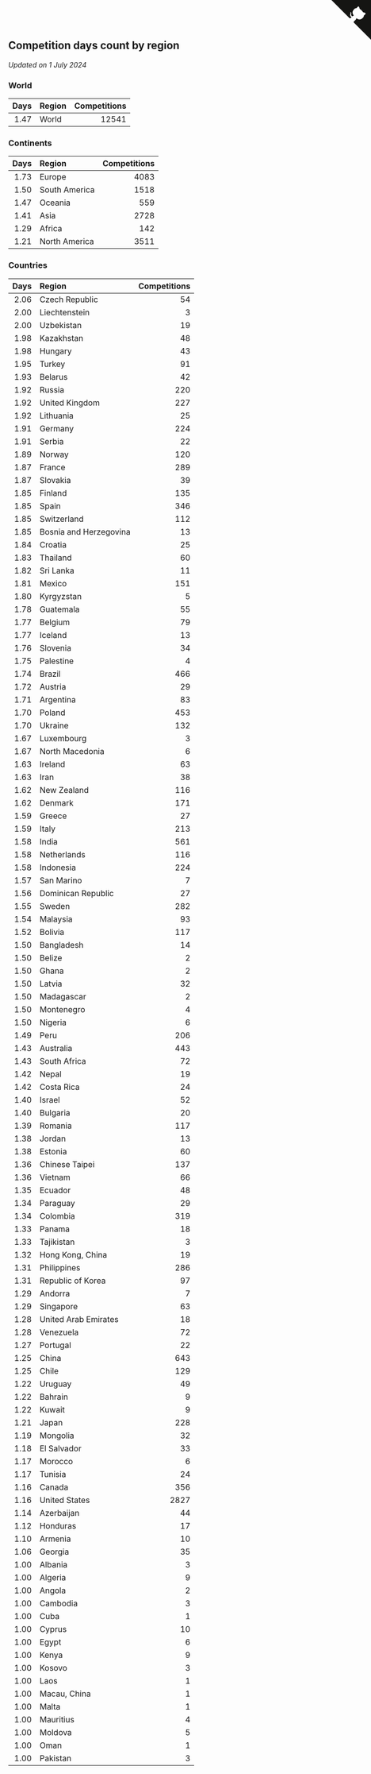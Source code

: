 ## Competition days count by region

*Updated on  1 July 2024*


### World

| Days | Region | Competitions |
| ---: | :--- | ---: |
| 1.47 | World | 12541 |

### Continents

| Days | Region | Competitions |
| ---: | :--- | ---: |
| 1.73 | Europe | 4083 |
| 1.50 | South America | 1518 |
| 1.47 | Oceania | 559 |
| 1.41 | Asia | 2728 |
| 1.29 | Africa | 142 |
| 1.21 | North America | 3511 |

### Countries

| Days | Region | Competitions |
| ---: | :--- | ---: |
| 2.06 | Czech Republic | 54 |
| 2.00 | Liechtenstein | 3 |
| 2.00 | Uzbekistan | 19 |
| 1.98 | Kazakhstan | 48 |
| 1.98 | Hungary | 43 |
| 1.95 | Turkey | 91 |
| 1.93 | Belarus | 42 |
| 1.92 | Russia | 220 |
| 1.92 | United Kingdom | 227 |
| 1.92 | Lithuania | 25 |
| 1.91 | Germany | 224 |
| 1.91 | Serbia | 22 |
| 1.89 | Norway | 120 |
| 1.87 | France | 289 |
| 1.87 | Slovakia | 39 |
| 1.85 | Finland | 135 |
| 1.85 | Spain | 346 |
| 1.85 | Switzerland | 112 |
| 1.85 | Bosnia and Herzegovina | 13 |
| 1.84 | Croatia | 25 |
| 1.83 | Thailand | 60 |
| 1.82 | Sri Lanka | 11 |
| 1.81 | Mexico | 151 |
| 1.80 | Kyrgyzstan | 5 |
| 1.78 | Guatemala | 55 |
| 1.77 | Belgium | 79 |
| 1.77 | Iceland | 13 |
| 1.76 | Slovenia | 34 |
| 1.75 | Palestine | 4 |
| 1.74 | Brazil | 466 |
| 1.72 | Austria | 29 |
| 1.71 | Argentina | 83 |
| 1.70 | Poland | 453 |
| 1.70 | Ukraine | 132 |
| 1.67 | Luxembourg | 3 |
| 1.67 | North Macedonia | 6 |
| 1.63 | Ireland | 63 |
| 1.63 | Iran | 38 |
| 1.62 | New Zealand | 116 |
| 1.62 | Denmark | 171 |
| 1.59 | Greece | 27 |
| 1.59 | Italy | 213 |
| 1.58 | India | 561 |
| 1.58 | Netherlands | 116 |
| 1.58 | Indonesia | 224 |
| 1.57 | San Marino | 7 |
| 1.56 | Dominican Republic | 27 |
| 1.55 | Sweden | 282 |
| 1.54 | Malaysia | 93 |
| 1.52 | Bolivia | 117 |
| 1.50 | Bangladesh | 14 |
| 1.50 | Belize | 2 |
| 1.50 | Ghana | 2 |
| 1.50 | Latvia | 32 |
| 1.50 | Madagascar | 2 |
| 1.50 | Montenegro | 4 |
| 1.50 | Nigeria | 6 |
| 1.49 | Peru | 206 |
| 1.43 | Australia | 443 |
| 1.43 | South Africa | 72 |
| 1.42 | Nepal | 19 |
| 1.42 | Costa Rica | 24 |
| 1.40 | Israel | 52 |
| 1.40 | Bulgaria | 20 |
| 1.39 | Romania | 117 |
| 1.38 | Jordan | 13 |
| 1.38 | Estonia | 60 |
| 1.36 | Chinese Taipei | 137 |
| 1.36 | Vietnam | 66 |
| 1.35 | Ecuador | 48 |
| 1.34 | Paraguay | 29 |
| 1.34 | Colombia | 319 |
| 1.33 | Panama | 18 |
| 1.33 | Tajikistan | 3 |
| 1.32 | Hong Kong, China | 19 |
| 1.31 | Philippines | 286 |
| 1.31 | Republic of Korea | 97 |
| 1.29 | Andorra | 7 |
| 1.29 | Singapore | 63 |
| 1.28 | United Arab Emirates | 18 |
| 1.28 | Venezuela | 72 |
| 1.27 | Portugal | 22 |
| 1.25 | China | 643 |
| 1.25 | Chile | 129 |
| 1.22 | Uruguay | 49 |
| 1.22 | Bahrain | 9 |
| 1.22 | Kuwait | 9 |
| 1.21 | Japan | 228 |
| 1.19 | Mongolia | 32 |
| 1.18 | El Salvador | 33 |
| 1.17 | Morocco | 6 |
| 1.17 | Tunisia | 24 |
| 1.16 | Canada | 356 |
| 1.16 | United States | 2827 |
| 1.14 | Azerbaijan | 44 |
| 1.12 | Honduras | 17 |
| 1.10 | Armenia | 10 |
| 1.06 | Georgia | 35 |
| 1.00 | Albania | 3 |
| 1.00 | Algeria | 9 |
| 1.00 | Angola | 2 |
| 1.00 | Cambodia | 3 |
| 1.00 | Cuba | 1 |
| 1.00 | Cyprus | 10 |
| 1.00 | Egypt | 6 |
| 1.00 | Kenya | 9 |
| 1.00 | Kosovo | 3 |
| 1.00 | Laos | 1 |
| 1.00 | Macau, China | 1 |
| 1.00 | Malta | 1 |
| 1.00 | Mauritius | 4 |
| 1.00 | Moldova | 5 |
| 1.00 | Oman | 1 |
| 1.00 | Pakistan | 3 |


<a href="https://github.com/jonatanklosko/wca_statistics" class="github-corner" aria-label="View source on Github"><svg width="80" height="80" viewBox="0 0 250 250" style="fill:#151513; color:#fff; position: absolute; top: 0; border: 0; right: 0;" aria-hidden="true"><path d="M0,0 L115,115 L130,115 L142,142 L250,250 L250,0 Z"></path><path d="M128.3,109.0 C113.8,99.7 119.0,89.6 119.0,89.6 C122.0,82.7 120.5,78.6 120.5,78.6 C119.2,72.0 123.4,76.3 123.4,76.3 C127.3,80.9 125.5,87.3 125.5,87.3 C122.9,97.6 130.6,101.9 134.4,103.2" fill="currentColor" style="transform-origin: 130px 106px;" class="octo-arm"></path><path d="M115.0,115.0 C114.9,115.1 118.7,116.5 119.8,115.4 L133.7,101.6 C136.9,99.2 139.9,98.4 142.2,98.6 C133.8,88.0 127.5,74.4 143.8,58.0 C148.5,53.4 154.0,51.2 159.7,51.0 C160.3,49.4 163.2,43.6 171.4,40.1 C171.4,40.1 176.1,42.5 178.8,56.2 C183.1,58.6 187.2,61.8 190.9,65.4 C194.5,69.0 197.7,73.2 200.1,77.6 C213.8,80.2 216.3,84.9 216.3,84.9 C212.7,93.1 206.9,96.0 205.4,96.6 C205.1,102.4 203.0,107.8 198.3,112.5 C181.9,128.9 168.3,122.5 157.7,114.1 C157.9,116.9 156.7,120.9 152.7,124.9 L141.0,136.5 C139.8,137.7 141.6,141.9 141.8,141.8 Z" fill="currentColor" class="octo-body"></path></svg></a><style>.github-corner:hover .octo-arm{animation:octocat-wave 560ms ease-in-out}@keyframes octocat-wave{0%,100%{transform:rotate(0)}20%,60%{transform:rotate(-25deg)}40%,80%{transform:rotate(10deg)}}@media (max-width:500px){.github-corner:hover .octo-arm{animation:none}.github-corner .octo-arm{animation:octocat-wave 560ms ease-in-out}}</style>
